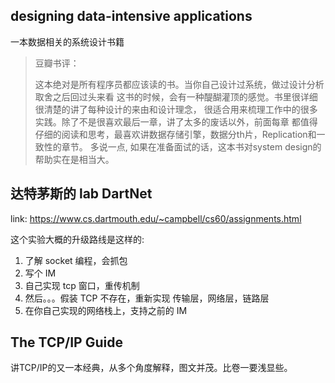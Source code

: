 ## designing data-intensive applications



一本数据相关的系统设计书籍


> 豆瓣书评：
>
> ​        这本绝对是所有程序员都应该读的书。当你自己设计过系统，做过设计分析取舍之后回过头来看
> 这书的时候，会有一种醍醐灌顶的感觉。书里很详细很清楚的讲了每种设计的来由和设计理念，
> 很适合用来梳理工作中的很多实践。除了不是很喜欢最后一章，讲了太多的废话以外，前面每章
> 都值得仔细的阅读和思考，最喜欢讲数据存储引擎，数据分th片，Replication和一致性的章节。
> 多说一点, 如果在准备面试的话，这本书对system design的帮助实在是相当大。





## 达特茅斯的 lab **DartNet**



link: https://www.cs.dartmouth.edu/~campbell/cs60/assignments.html



这个实验大概的升级路线是这样的:

1. 了解 socket 编程，会抓包
2. 写个 IM
3. 自己实现 tcp 窗口，重传机制
4. 然后。。。假装 TCP 不存在，重新实现 传输层，网络层，链路层
5. 在你自己实现的网络栈上，支持之前的 IM





## The TCP/IP Guide



讲TCP/IP的又一本经典，从多个角度解释，图文并茂。比卷一要浅显些。

